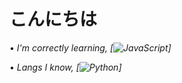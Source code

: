 # こんにちは
• *I'm correctly learning,
[![JavaScript](https://img.shields.io/badge/-JavaScript-%232c3e50?style=flat-square&logo=javascript)]*

• *Langs I know,
[![Python](https://img.shields.io/badge/-Python-%232c3e50?style=flat-square&logo=python)]*

